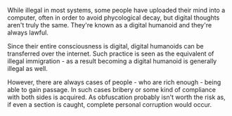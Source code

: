 
While illegal in most systems, some people have uploaded their mind into a computer, often in order to avoid phycological decay, but digital thoughts aren't truly the same. They're known as a digital humanoid and they're always lawful.

Since their entire consciousness is digital, digital humanoids can be transferred over the internet. Such practice is seen as the equivalent of illegal immigration - as a result becoming a digital humanoid is generally illegal as well.

However, there are always cases of people - who are rich enough - being able to gain passage. In such cases bribery or some kind of compliance with both sides is acquired. As obfuscation probably isn't worth the risk as, if even a section is caught, complete personal corruption would occur.


